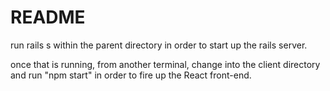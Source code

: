 # README

run rails s within the parent directory in order to start up the rails server.

once that is running, from another terminal, change into the client directory and run "npm start" in order to fire up the React front-end.